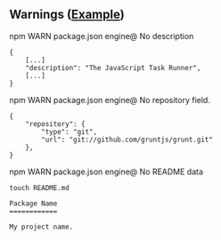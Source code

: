 ## Warnings ([Example](https://github.com/gruntjs/grunt/blob/master/package.json))


npm WARN package.json engine@ No description

	{
		[...]
		"description": "The JavaScript Task Runner",
		[...]
	}

npm WARN package.json engine@ No repository field.

	{
		"repository": {
	    	"type": "git",
	    	"url": "git://github.com/gruntjs/grunt.git"
	  	},
	}

npm WARN package.json engine@ No README data

	touch README.md

	Package Name
	============
	
	My project name.
